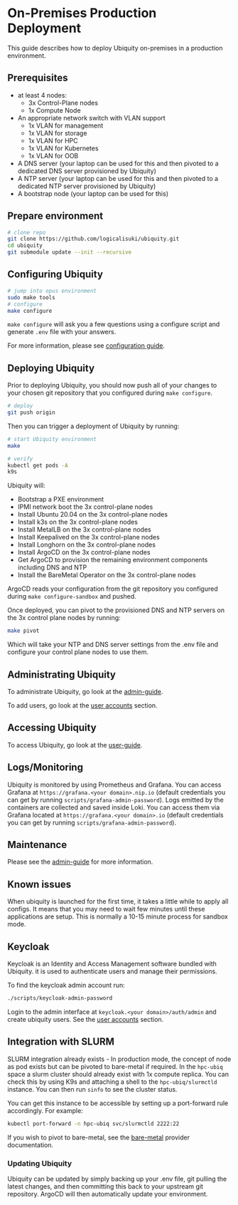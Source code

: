 # On-Premises Production Deployment
This guide describes how to deploy Ubiquity on-premises in a production environment.

## Prerequisites

- at least 4 nodes:
    - 3x Control-Plane nodes
    - 1x Compute Node
- An appropriate network switch with VLAN support
    - 1x VLAN for management
    - 1x VLAN for storage
    - 1x VLAN for HPC
    - 1x VLAN for Kubernetes
    - 1x VLAN for OOB
- A DNS server (your laptop can be used for this and then pivoted to a dedicated DNS server provisioned by Ubiquity)
- A NTP server (your laptop can be used for this and then pivoted to a dedicated NTP server provisioned by Ubiquity)
- A bootstrap node (your laptop can be used for this)

## Prepare environment

```bash
# clone repo
git clone https://github.com/logicalisuki/ubiquity.git
cd ubiquity
git submodule update --init --recursive
```
## Configuring Ubiquity

```bash
# jump into opus environment
sudo make tools
# configure
make configure
```

`make configure` will ask you a few questions using a configure script and generate `.env` file with your answers.

For more information, please see [configuration guide](configure.md).

## Deploying Ubiquity

Prior to deploying Ubiquity, you should now push all of your changes to your chosen git repository that you configured during `make configure`.

```bash
# deploy
git push origin
```

Then you can trigger a deployment of Ubiquity by running:

```bash
# start Ubiquity environment
make

# verify
kubectl get pods -A
k9s
```

Ubiquity will: 
- Bootstrap a PXE environment
- IPMI network boot the 3x control-plane nodes
- Install Ubuntu 20.04 on the 3x control-plane nodes
- Install k3s on the 3x control-plane nodes
- Install MetalLB on the 3x control-plane nodes
- Install Keepalived on the 3x control-plane nodes
- Install Longhorn on the 3x control-plane nodes
- Install ArgoCD on the 3x control-plane nodes
- Get ArgoCD to provision the remaining environment components including DNS and NTP
- Install the BareMetal Operator on the 3x control-plane nodes

ArgoCD reads your configuration from the git repository you configured during `make configure-sandbox` and pushed.

Once deployed, you can pivot to the provisioned DNS and NTP servers on the 3x control plane nodes by running:
    
```bash
make pivot
```

Which will take your NTP and DNS server settings from the .env file and configure your control plane nodes to use them.

## Administrating Ubiquity

To administrate Ubiquity, go look at the [admin-guide](../index.md).

To add users, go look at the [user accounts](../administration/user-accounts.md) section.

## Accessing Ubiquity

To access Ubiquity, go look at the [user-guide](../../user-guide/index.md).

## Logs/Monitoring

Ubiquity is monitored by using Prometheus and Grafana. You can access Grafana at `https://grafana.<your domain>.nip.io` (default credentials you can get by running `scripts/grafana-admin-password`).
Logs emitted by the containers are collected and saved inside Loki. You can access them via Grafana located at `https://grafana.<your domain>.io` (default credentials you can get by running `scripts/grafana-admin-password`).

## Maintenance

Please see the [admin-guide](../index.md) for more information.

## Known issues

When ubiquity is launched for the first time, it takes a little while to apply all configs.
It means that you may need to wait few minutes until these applications are setup. This is normally a 10-15 minute process for sandbox mode.

## Keycloak

Keycloak is an Identity and Access Management software bundled with Ubiquity. it is used to authenticate users and manage their permissions.

To find the keycloak admin account run:

```bash
./scripts/keycloak-admin-password
```

Login to the admin interface at `keycloak.<your domain>/auth/admin` and create ubiquity users. See the [user accounts](../administration/user-accounts.md) section.

## Integration with SLURM

SLURM integration already exists - In production mode, the concept of node as pod exists but can be pivoted to bare-metal if required. In the `hpc-ubiq` space a slurm cluster should already exist with 1x compute replica. You can check this by using K9s and attaching a shell to the `hpc-ubiq/slurmctld` instance. You can then run `sinfo` to see the cluster status.

You can get this instance to be accessible by setting up a port-forward rule accordingly. For example:

```bash
kubectl port-forward -n hpc-ubiq svc/slurmctld 2222:22
```

If you wish to pivot to bare-metal, see the [bare-metal](../providers/bare-metal.md) provider documentation.

### Updating Ubiquity

Ubiquity can be updated by simply backing up your .env file, git pulling the latest changes, and then committing this back to your upstream git repository. ArgoCD will then automatically update your environment.